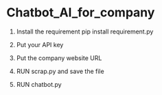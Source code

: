 # Chatbot_AI_for_company

1) Install the requirement
pip install requirement.py 

2) Put your API key

3) Put the company website URL 

4) RUN scrap.py and save the file 

5) RUN chatbot.py

